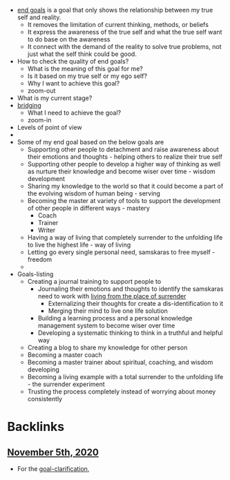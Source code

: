 - [end goals](<end goals.md>) is a goal that only shows the relationship between my true self and reality.
    - It removes the limitation of current thinking, methods, or beliefs
    - It express the awareness of the true self and what the true self want to do base on the awareness
    - It connect with the demand of the reality to solve true problems, not just what the self think could be good.
- How to check the quality of end goals?
    - What is the meaning of this goal for me?
    - Is it based on my true self or my ego self?
    - Why I want to achieve this goal?
    - zoom-out
- What is my current stage?
- [bridging](<bridging.md>)
    - What I need to achieve the goal?
    - zoom-in
- Levels of point of view
- 
- Some of my end goal based on the below goals are
    - Supporting other people to detachment and raise awareness about their emotions and thoughts - helping others to realize their true self
    - Supporting other people to develop a higher way of thinking as well as nurture their knowledge and become wiser over time - wisdom development
    - Sharing my knowledge to the world so that it could become a part of the evolving wisdom of human being - serving
    - Becoming the master at variety of tools to support the development of other people in different ways - mastery
        - Coach
        - Trainer
        - Writer
    - Having a way of living that completely surrender to the unfolding life to live the highest life - way of living
    - Letting go every single personal need, samskaras to free myself - freedom
    - 
- Goals-listing
    - Creating a journal training to support people to 
        - Journaling their emotions and thoughts to identify the samskaras need to work with [living from the place of surrender](<living from the place of surrender.md>)
            - Externalizing their thoughts for create a dis-identification to it
            - Merging their mind to live one life solution
        - Building a learning process and a personal knowledge management system to become wiser over time
        - Developing a systematic thinking to think in a truthful and helpful way
    - Creating a blog to share my knowledge for other person
    - Becoming a master coach
    - Becoming a master trainer about spiritual, coaching, and wisdom developing
    - Becoming a living example with a total surrender to the unfolding life - the surrender experiment
    - Trusting the process completely instead of worrying about money consistently

# Backlinks
## [November 5th, 2020](<November 5th, 2020.md>)
- For the [goal-clarification](<goal-clarification.md>),

